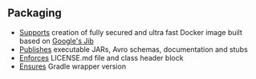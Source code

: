 ## Packaging

* [Supports](https://innersource.soprasteria.com/dxp/dxp-core/common-librairies/dxp-gradle/blob/master/src/main/kotlin/com/soprabanking/dxp/Jib.kt)
 creation of fully secured and ultra fast Docker image built based on [Google's Jib](https://github.com/GoogleContainerTools/jib)
* [Publishes](https://innersource.soprasteria.com/dxp/dxp-core/common-librairies/dxp-gradle/blob/master/src/main/kotlin/com/soprabanking/dxp/Publishing.kt#L23)
 executable JARs, Avro schemas, documentation and stubs
* [Enforces](https://innersource.soprasteria.com/dxp/dxp-core/common-librairies/dxp-gradle/blob/master/src/main/kotlin/com/soprabanking/dxp/License.kt) LICENSE.md file and class header block
* [Ensures](https://innersource.soprasteria.com/dxp/dxp-core/common-librairies/dxp-gradle/blob/master/src/main/kotlin/com/soprabanking/dxp/Wrapper.kt)
 Gradle wrapper version
